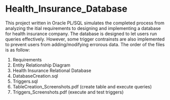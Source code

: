 # Health_Insurance_Database
This project written in Oracle PL/SQL simulates the completed process from analyzing the itial requirements to designing and implementing a database for health insurance company. The database is designed to let users run queries effectively. However, some trigger contrainsts are also implemented to prevent users from adding/modifying errorous data. 
The order of the files is as follow:
1. Requirements
2. Entity Relationship Diagram
3. Health Insurance Relational Database
4. DatabaseCreation.sql
5. Triggers.sql
6. TableCreation_Screenshots.pdf (create table and execute queries)
7. Triggers_Screenshots.pdf (execute and test triggers)
